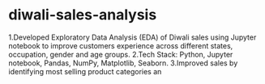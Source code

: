 # diwali-sales-analysis

1.Developed Exploratory Data Analysis (EDA) of Diwali sales using Jupyter notebook to improve customers experience across different states, occupation, gender and age groups.
2.Tech Stack: Python, Jupyter notebook, Pandas, NumPy, Matplotlib, Seaborn.
3.Improved sales by identifying most selling product categories an
